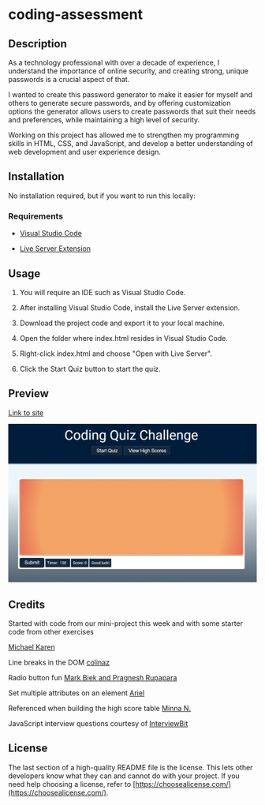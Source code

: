 # coding-assessment

## Description

As a technology professional with over a decade of experience, I understand the importance of online security, and creating strong, unique passwords is a crucial aspect of that.

I wanted to create this password generator to make it easier for myself and others to generate secure passwords, and by offering customization options the generator allows users to create passwords that suit their needs and preferences, while maintaining a high level of security.

Working on this project has allowed me to strengthen my programming skills in HTML, CSS, and JavaScript, and develop a better understanding of web development and user experience design.

## Installation

No installation required, but if you want to run this locally:

### Requirements

- [Visual Studio Code](https://code.visualstudio.com/download)

- [Live Server Extension](https://marketplace.visualstudio.com/items?itemName=ritwickdey.LiveServer)

## Usage

1. You will require an IDE such as Visual Studio Code. 

2. After installing Visual Studio Code, install the Live Server extension.

3. Download the project code and export it to your local machine.

4. Open the folder where index.html resides in Visual Studio Code.

5. Right-click index.html and choose "Open with Live Server".

6. Click the Start Quiz button to start the quiz.

## Preview

[Link to site](https://justjenb.github.io/coding-assessment/)

![Screenshot of coding quiz challenge](./assets/images/coding-assess.png)

## Credits

Started with code from our mini-project this week and with some starter code from other exercises

[Michael Karen](https://michael-karen.medium.com/how-to-save-high-scores-in-local-storage-7860baca9d68)

Line breaks in the DOM [colinaz](https://board.phpbuilder.com/d/10361933-resolved-adding-linebreak-using-javascript-dom/9)

Radio button fun [Mark Biek and Pragnesh Rupapara](https://stackoverflow.com/a/1423783)

Set multiple attributes on an element [Ariel](https://stackoverflow.com/a/12274782)

Referenced when building the high score table [Minna N.](https://dev.to/minna_xd/adding-a-high-score-table-to-javascript30-whack-a-mole-4adk)

JavaScript interview questions courtesy of [InterviewBit](https://www.interviewbit.com/javascript-interview-questions/)

## License

The last section of a high-quality README file is the license. This lets other developers know what they can and cannot do with your project. If you need help choosing a license, refer to [https://choosealicense.com/](https://choosealicense.com/).


